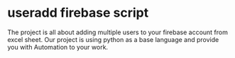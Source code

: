 # useradd firebase script
 The project is all about adding multiple users to your firebase account from excel sheet. Our project is using python as a base language and provide you with Automation to your work.
